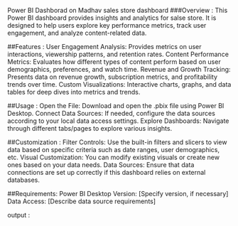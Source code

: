 Power BI Dashborad on Madhav sales store dashboard
###Overview :
This Power BI dashboard provides insights and analytics for salse store. It is designed to help users explore key performance metrics, track user engagement, and analyze content-related data.

##Features :
User Engagement Analysis: Provides metrics on user interactions, viewership patterns, and retention rates. Content Performance Metrics: Evaluates how different types of content perform based on user demographics, preferences, and watch time. Revenue and Growth Tracking: Presents data on revenue growth, subscription metrics, and profitability trends over time. Custom Visualizations: Interactive charts, graphs, and data tables for deep dives into metrics and trends.

##Usage :
Open the File: Download and open the .pbix file using Power BI Desktop. Connect Data Sources: If needed, configure the data sources according to your local data access settings. Explore Dashboards: Navigate through different tabs/pages to explore various insights.

##Customization :
Filter Controls: Use the built-in filters and slicers to view data based on specific criteria such as date ranges, user demographics, etc. Visual Customization: You can modify existing visuals or create new ones based on your data needs. Data Sources: Ensure that data connections are set up correctly if this dashboard relies on external databases.

##Requirements:
Power BI Desktop Version: [Specify version, if necessary] Data Access: [Describe data source requirements]

output :

